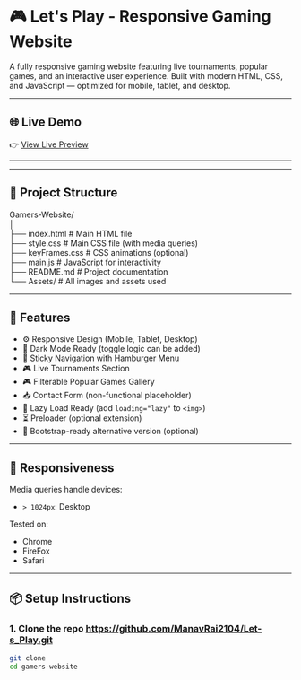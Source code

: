 # 🎮 Let's Play - Responsive Gaming Website

A fully responsive gaming website featuring live tournaments, popular games, and an interactive user experience. Built with modern HTML, CSS, and JavaScript — optimized for mobile, tablet, and desktop.

---

## 🌐 Live Demo

👉 [View Live Preview](/Users/manav/Desktop/Let-s_Play/screenshorts/Home-Page.jpg)  


---



---

## 📁 Project Structure 
Gamers-Website/<br>
 │<br>
├── index.html              # Main HTML file <br>
├── style.css               # Main CSS file (with media queries)<br>
├── keyFrames.css           # CSS animations (optional)<br>
├── main.js                 # JavaScript for interactivity<br>
├── README.md               # Project documentation<br>
└── Assets/                 # All images and assets used<br>



---

## 🚀 Features

- ⚙️ Responsive Design (Mobile, Tablet, Desktop)
- 🌙 Dark Mode Ready (toggle logic can be added)
- 🧭 Sticky Navigation with Hamburger Menu
- 🎮 Live Tournaments Section
- 🎮 Filterable Popular Games Gallery
- 📥 Contact Form (non-functional placeholder)
- 💨 Lazy Load Ready (add `loading="lazy"` to `<img>`)
- ⏳ Preloader (optional extension)
- 🔧 Bootstrap-ready alternative version (optional)

---

## 📱 Responsiveness

Media queries handle devices:

- `> 1024px`: Desktop

Tested on:
- Chrome
- FireFox
- Safari

---

## 📦 Setup Instructions

### 1. Clone the repo https://github.com/ManavRai2104/Let-s_Play.git

```bash
git clone 
cd gamers-website
